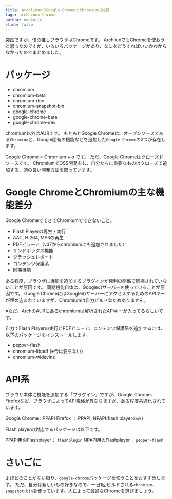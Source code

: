 ```yaml
---
title: ArchlinuxでGoogle ChromeとChromiumの比較
tags: archLinux Chrome
author: onokatio
slide: false
---
```

突然ですが、僕の推しブラウザはChromeです。
ArchliuxでもChromeを使おうと思ったのですが、いろいろパッケージがあり、なにをどうすればいいかわからなかったのでまとめました。

# パッケージ

- chromium
- chromium-beta
- chromium-dev
- chromium-snapshot-bin
- google-chrome
- google-chrome-beta
- google-chrome-dev

chromium以外はAURです。
もともとGoogle Chromeは、オープンソースである`Chromium`と、Google固有の機能などを追加した`Google Chrome`の2つが存在します。

Google Chrome = Chromium + α です。
ただ、Google Chromeはクローズドソースです。
ChromiumでOSS開発をし、自分たちに重要なものはクローズで追加する、頭の良い開発方法を取っています。

# Google ChromeとChromiumの主な機能差分

Google ChromeでできてChromiumでできないこと。

- Flash Playerの再生・実行
- AAC, H.264, MP3の再生
- PDFビューア（v37からchromiumにも追加されました）
- サンドボックス機能
- クラッシュレポート
- コンテンツ保護系
- 同期機能

ある程度、ブラウザに機能を追加するプラグインが権利の関係で同梱されていないことが原因です。
同期機能自体は、Googleのサーバーを使っていることが原因です。
Google ChromeにはGoogleのサーバーにアクセスするためのAPIキーが埋め込まれていますが、Chromiumは自力ビルドなためありません。

※ただ、ArchのAURにあるchromiumは解析されたAPIキーが入ってるらしいです。

自力でFlash Playerの実行とPDFビューア、コンテンツ保護系を追加するには、以下のパッケージをインストールします。

- pepper-flash 
- chromium-libpdf (※今は要らない）
- chromium-widevine

# API系

ブラウザ本体に機能を追加する「プラグイン」ですが、Google Chrome、Firefoxなど、ブラウザによってAPI規格が異なりますが、ある程度共通化されています。

Google Chrome : PPAPI
Firefox ： PPAPI, NPAPI(flash playerのみ）

Flash playerの対応するパッケージは以下です。

PPAPI用のFlashplayer： `flashplugin`
NPAPI用のFlashplayer： `pepper-flash`

# さいごに

よほどのことがない限り、`google-chrome`パッケージを使うことをおすすめします。
ただ、自分は新しいもの好きなので、一日1回ビルドされる`chromium-snapshot-bin`を使っています。人によって最適なChromeを選びましょう。

